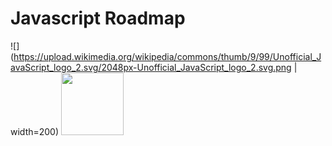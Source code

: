 # Javascript Roadmap
![](https://upload.wikimedia.org/wikipedia/commons/thumb/9/99/Unofficial_JavaScript_logo_2.svg/2048px-Unofficial_JavaScript_logo_2.svg.png | width=200)
<img src="https://upload.wikimedia.org/wikipedia/commons/thumb/9/99/Unofficial_JavaScript_logo_2.svg/2048px-Unofficial_JavaScript_logo_2.svg.png" width="100" height="100">
